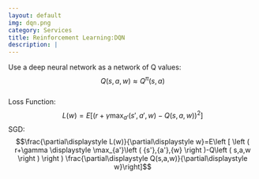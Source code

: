 ```yaml
---
layout: default
img: dqn.png
category: Services
title: Reinforcement Learning:DQN
description: |
---
```

Use a deep neural network as a network of Q values:<br>$$Q\left ( s,a,w \right )\approx Q^{\pi}\left ( s,a \right )$$
<br>Loss Function:<br>$$L\left ( w \right )=E\left [ \left ( r+\gamma \displaystyle \max_{a'}\left ( {s'},{a'},{w} \right )-Q\left ( s,a,w \right )  \right ) ^2\right ]$$
<be>SGD:$$\frac{\partial\displaystyle L(w)}{\partial\displaystyle w}=E\left [ \left ( r+\gamma \displaystyle \max_{a'}\left ( {s'},{a'},{w} \right )-Q\left ( s,a,w \right ) \right ) \frac{\partial\displaystyle Q(s,a,w)}{\partial\displaystyle w}\right]$$
